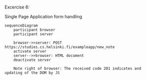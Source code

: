 Excercise 6:

Single Page Application form handling

```mermaid
sequenceDiagram
    participant browser
    participant server

    browser->>server: POST https://studies.cs.helsinki.fi/exampleapp/new_note
    activate server
    server-->>browser: HTML document
    deactivate server

    Note right of browser: The received code 201 indicates and updating of the DOM by JS
```